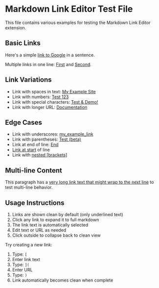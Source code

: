 # Markdown Link Editor Test File

This file contains various examples for testing the Markdown Link Editor extension.

## Basic Links

Here's a simple [link to Google](https://www.google.com) in a sentence.

Multiple links in one line: [First](https://example.com/1) and [Second](https://example.com/2).

## Link Variations

- Link with spaces in text: [My Example Site](https://example.com)
- Link with numbers: [Test 123](https://example.com/123)
- Link with special characters: [Test & Demo!](https://example.com/test)
- Link with longer URL: [Documentation](https://example.com/docs/section/subsection?param=value#anchor)

## Edge Cases

- Link with underscores: [my_example_link](https://example.com/test)
- Link with parentheses: [Test (beta)](https://example.com/beta)
- Link at end of line: [End](https://example.com)
- [Link at start](https://example.com) of line
- Link with [nested [brackets]](https://example.com)

## Multi-line Content

This paragraph has a [very long link text that might wrap
to the next line](https://example.com) to test multi-line
behavior.

## Usage Instructions

1. Links are shown clean by default (only underlined text)
2. Click any link to expand it to full markdown
3. The link text is automatically selected
4. Edit text or URL as needed
5. Click outside to collapse back to clean view

Try creating a new link:
1. Type: `[`
2. Enter link text
3. Type: `](`
4. Enter URL
5. Type: `)`
6. Link automatically becomes clean when complete

